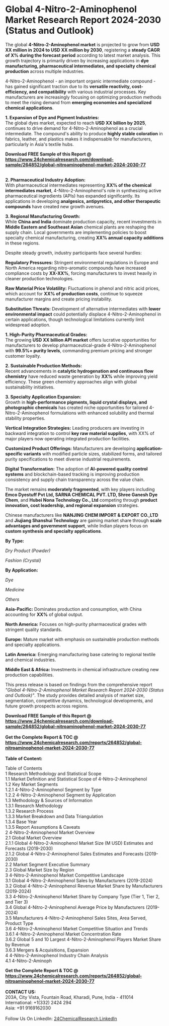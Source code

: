 <h1>Global 4-Nitro-2-Aminophenol Market Research Report 2024-2030 (Status and Outlook)</h1><p>The global <strong>4-Nitro-2-Aminophenol market</strong> is projected to grow from <strong>USD XX million in 2024 to USD XX million by 2030</strong>, registering a <strong>steady CAGR of X% during the forecast period</strong> according to latest market analysis. This growth trajectory is primarily driven by increasing applications in <strong>dye manufacturing, pharmaceutical intermediates, and specialty chemical production</strong> across multiple industries.</p><p>4-Nitro-2-Aminophenol - an important organic intermediate compound - has gained significant traction due to its <strong>versatile reactivity, cost-efficiency, and compatibility</strong> with various industrial processes. Key manufacturers are increasingly focusing on optimizing production methods to meet the rising demand from <strong>emerging economies and specialized chemical applications</strong>.</p><p><strong>1. Expansion of Dye and Pigment Industries:</strong><br>
The global dyes market, expected to reach <strong>USD XX billion by 2025</strong>, continues to drive demand for 4-Nitro-2-Aminophenol as a crucial intermediate. The compound's ability to produce <strong>highly stable coloration</strong> in fabrics, leather, and plastics makes it indispensable for manufacturers, particularly in Asia's textile hubs.</p><div><b>Download FREE Sample of this Report @ 
            <a href="https://www.24chemicalresearch.com/download-sample/264852/global-nitroaminophenol-market-2024-2030-77">
            https://www.24chemicalresearch.com/download-sample/264852/global-nitroaminophenol-market-2024-2030-77</a></b></div><br><p><strong>2. Pharmaceutical Industry Adoption:</strong><br>
With pharmaceutical intermediates representing <strong>XX% of the chemical intermediates market</strong>, 4-Nitro-2-Aminophenol's role in synthesizing active pharmaceutical ingredients (APIs) has expanded significantly. Its applications in developing <strong>analgesics, antipyretics, and other therapeutic compounds</strong> have created new growth avenues.</p><p><strong>3. Regional Manufacturing Growth:</strong><br>
While <strong>China and India</strong> dominate production capacity, recent investments in <strong>Middle Eastern and Southeast Asian</strong> chemical plants are reshaping the supply chain. Local governments are implementing policies to boost specialty chemical manufacturing, creating <strong>XX% annual capacity additions</strong> in these regions.</p><p>Despite steady growth, industry participants face several hurdles:</p><p><strong>Regulatory Pressures:</strong> Stringent environmental regulations in Europe and North America regarding nitro-aromatic compounds have increased compliance costs by <strong>XX-XX%</strong>, forcing manufacturers to invest heavily in cleaner production technologies.</p><p><strong>Raw Material Price Volatility:</strong> Fluctuations in phenol and nitric acid prices, which account for <strong>XX% of production costs</strong>, continue to squeeze manufacturer margins and create pricing instability.</p><p><strong>Substitution Threats:</strong> Development of alternative intermediates with <strong>lower environmental impact</strong> could potentially displace 4-Nitro-2-Aminophenol in certain applications, though technological limitations currently limit widespread adoption.</p><p><strong>1. High-Purity Pharmaceutical Grades:</strong><br>
The growing <strong>USD XX billion API market</strong> offers lucrative opportunities for manufacturers to develop pharmaceutical-grade 4-Nitro-2-Aminophenol with <strong>99.5%+ purity levels</strong>, commanding premium pricing and stronger customer loyalty.</p><p><strong>2. Sustainable Production Methods:</strong><br>
Recent advancements in <strong>catalytic hydrogenation and continuous flow chemistry</strong> have reduced waste generation by <strong>XX%</strong> while improving yield efficiency. These green chemistry approaches align with global sustainability initiatives.</p><p><strong>3. Specialty Application Expansion:</strong><br>
Growth in <strong>high-performance pigments, liquid crystal displays, and photographic chemicals</strong> has created niche opportunities for tailored 4-Nitro-2-Aminophenol formulations with enhanced solubility and thermal stability properties.</p><p><strong>Vertical Integration Strategies:</strong> Leading producers are investing in backward integration to control <strong>key raw material supplies</strong>, with XX% of major players now operating integrated production facilities.</p><p><strong>Customized Product Offerings:</strong> Manufacturers are developing <strong>application-specific variants</strong> with modified particle sizes, stabilized forms, and tailored purity specifications to meet diverse industrial requirements.</p><p><strong>Digital Transformation:</strong> The adoption of <strong>AI-powered quality control systems</strong> and blockchain-based tracking is improving production consistency and supply chain transparency across the value chain.</p><p>The market remains <strong>moderately fragmented</strong>, with key players including <strong>Emco Dyestuff Pvt Ltd, SARNA CHEMICAL PVT. LTD, Shree Ganesh Dye Chem</strong>, and <strong>Hubei Nona Technology Co., Ltd</strong> competing through <strong>product innovation, cost leadership, and regional expansion</strong> strategies.</p><p>Chinese manufacturers like <strong>NANJING CHEM IMPORT &amp; EXPORT CO.,LTD</strong> and <strong>Jiujiang Shanshui Technology</strong> are gaining market share through <strong>scale advantages and government support</strong>, while Indian players focus on <strong>custom synthesis and specialty applications</strong>.</p><p><strong>By Type:</strong></p><p><em>Dry Product (Powder)</em></p><p><em>Fashion (Crystal)</em></p><p><strong>By Application:</strong></p><p><em>Dye</em></p><p><em>Medicine</em></p><p><em>Others</em></p><p><strong>Asia-Pacific:</strong> Dominates production and consumption, with China accounting for <strong>XX%</strong> of global output.</p><p><strong>North America:</strong> Focuses on high-purity pharmaceutical grades with stringent quality standards.</p><p><strong>Europe:</strong> Mature market with emphasis on sustainable production methods and specialty applications.</p><p><strong>Latin America:</strong> Emerging manufacturing base catering to regional textile and chemical industries.</p><p><strong>Middle East &amp; Africa:</strong> Investments in chemical infrastructure creating new production capabilities.</p><p>This press release is based on findings from the comprehensive report <em>"Global 4-Nitro-2-Aminophenol Market Research Report 2024-2030 (Status and Outlook)"</em>. The study provides detailed analysis of market size, segmentation, competitive dynamics, technological developments, and future growth prospects across regions.</p><div><b>Download FREE Sample of this Report @ 
            <a href="https://www.24chemicalresearch.com/download-sample/264852/global-nitroaminophenol-market-2024-2030-77">
            https://www.24chemicalresearch.com/download-sample/264852/global-nitroaminophenol-market-2024-2030-77</a></b></div><br><div><b>Get the Complete Report & TOC @ 
            <a href="https://www.24chemicalresearch.com/reports/264852/global-nitroaminophenol-market-2024-2030-77">
            https://www.24chemicalresearch.com/reports/264852/global-nitroaminophenol-market-2024-2030-77</a></b></div><br>
            <b>Table of Content:</b><p>Table of Contents<br />
1 Research Methodology and Statistical Scope<br />
1.1 Market Definition and Statistical Scope of 4-Nitro-2-Aminophenol<br />
1.2 Key Market Segments<br />
1.2.1 4-Nitro-2-Aminophenol Segment by Type<br />
1.2.2 4-Nitro-2-Aminophenol Segment by Application<br />
1.3 Methodology & Sources of Information<br />
1.3.1 Research Methodology<br />
1.3.2 Research Process<br />
1.3.3 Market Breakdown and Data Triangulation<br />
1.3.4 Base Year<br />
1.3.5 Report Assumptions & Caveats<br />
2 4-Nitro-2-Aminophenol Market Overview<br />
2.1 Global Market Overview<br />
2.1.1 Global 4-Nitro-2-Aminophenol Market Size (M USD) Estimates and Forecasts (2019-2030)<br />
2.1.2 Global 4-Nitro-2-Aminophenol Sales Estimates and Forecasts (2019-2030)<br />
2.2 Market Segment Executive Summary<br />
2.3 Global Market Size by Region<br />
3 4-Nitro-2-Aminophenol Market Competitive Landscape<br />
3.1 Global 4-Nitro-2-Aminophenol Sales by Manufacturers (2019-2024)<br />
3.2 Global 4-Nitro-2-Aminophenol Revenue Market Share by Manufacturers (2019-2024)<br />
3.3 4-Nitro-2-Aminophenol Market Share by Company Type (Tier 1, Tier 2, and Tier 3)<br />
3.4 Global 4-Nitro-2-Aminophenol Average Price by Manufacturers (2019-2024)<br />
3.5 Manufacturers 4-Nitro-2-Aminophenol Sales Sites, Area Served, Product Type<br />
3.6 4-Nitro-2-Aminophenol Market Competitive Situation and Trends<br />
3.6.1 4-Nitro-2-Aminophenol Market Concentration Rate<br />
3.6.2 Global 5 and 10 Largest 4-Nitro-2-Aminophenol Players Market Share by Revenue<br />
3.6.3 Mergers & Acquisitions, Expansion<br />
4 4-Nitro-2-Aminophenol Industry Chain Analysis<br />
4.1 4-Nitro-2-Aminoph</p><div><b>Get the Complete Report & TOC @ 
            <a href="https://www.24chemicalresearch.com/reports/264852/global-nitroaminophenol-market-2024-2030-77">
            https://www.24chemicalresearch.com/reports/264852/global-nitroaminophenol-market-2024-2030-77</a></b></div><br><b>CONTACT US:</b><br>
            203A, City Vista, Fountain Road, Kharadi, Pune, India - 411014<br>
            International: +1(332) 2424 294<br>
            Asia: +91 9169162030 <br><br>
            Follow Us On LinkedIn: <a href="https://www.linkedin.com/company/24chemicalresearch/">24ChemicalResearch LinkedIn</a>